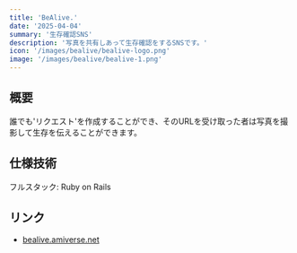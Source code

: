 ```yaml
---
title: 'BeAlive.'
date: '2025-04-04'
summary: '生存確認SNS'
description: '写真を共有しあって生存確認をするSNSです。'
icon: '/images/bealive/bealive-logo.png'
image: '/images/bealive/bealive-1.png'
---
```


## 概要

誰でも'リクエスト'を作成することができ、そのURLを受け取った者は写真を撮影して生存を伝えることができます。

## 仕様技術

フルスタック: Ruby on Rails

## リンク

- [bealive.amiverse.net](https://bealive.amiverse.net/)